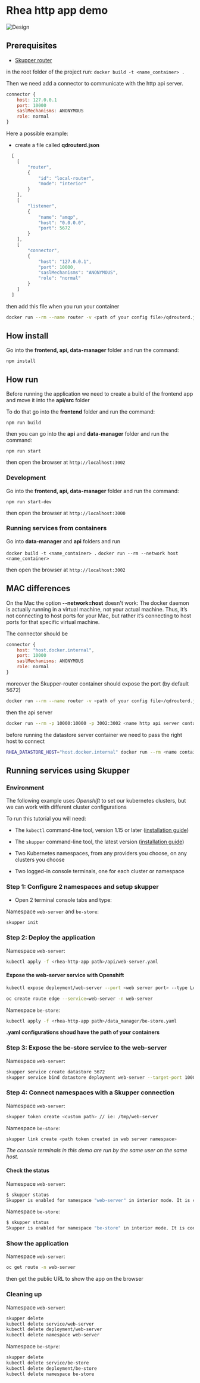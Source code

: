 # Rhea http app demo

![Design](https://user-images.githubusercontent.com/79913332/154068275-7225840e-eea0-4968-9904-1fac966562d6.png)

## Prerequisites

- [Skupper router](https://github.com/skupperproject/skupper-router)

in the root folder of the project run:
`docker build -t <name_container> .`

Then we need add a connector to communicate with the http api server.

``` javascript
connector {
    host: 127.0.0.1
    port: 10000
    saslMechanisms: ANONYMOUS
    role: normal
}
```

Here a possible example:

- create a file called **qdrouterd.json**

``` javascript
  [
    [
        "router",
        {
            "id": "local-router",
            "mode": "interior"
        }
    ],
    [
        "listener",
        {
            "name": "amqp",
            "host": "0.0.0.0",
            "port": 5672
        }
    ],
    [
        "connector",
        {
            "host": "127.0.0.1", 
            "port": 10000,
            "saslMechanisms": "ANONYMOUS",
            "role": "normal"
        }
    ]
  ]
```

then add this file when you run your container

``` bash
docker run --rm --name router -v <path of your config file>/qdrouterd.json:/tmp/qdrouterd.json:Z -e QDROUTERD_CONF_TYPE=json --network host  <name container>
```

## How install

Go into the **frontend, api, data-manager** folder and run the command:

`npm install`

## How run

Before running the application we need to create a build of the frontend app and move it into the **api/src** folder

To do that go into the **frontend** folder and run the command:

```npm run build```

then you can go into the **api** and **data-manager** folder and run the command:

`npm run start`

then open the browser at `http://localhost:3002`

### Development

Go into the **frontend, api, data-manager**  folder and run the command:

`npm run start-dev`

then open the browser at `http://localhost:3000`

### Running services from containers

Go into **data-manager** and **api** folders and run

`docker build -t <name_container> .`
`docker run --rm --network host <name_container>`

then open the browser at `http://localhost:3002`

## MAC differences

On the Mac the option **--network=host** doesn't work: The docker daemon is actually running in a virtual machine, not your actual machine. Thus, it’s not connecting to host ports for your Mac, but rather it’s connecting to host ports for that specific virtual machine.

The connector should be

``` javascript
connector {
    host: "host.docker.internal",
    port: 10000
    saslMechanisms: ANONYMOUS
    role: normal
}
```

moreover the Skupper-router container should expose the port (by default 5672)

``` bash
docker run --rm --name router -v <path of your config file>/qdrouterd.json:/tmp/qdrouterd.json:Z -e QDROUTERD_CONF_TYPE=json -p <BROKER_PORT_HOST>:<BROKER_PORT_CONTAINER>  <name container>
```

then the api server

``` bash
docker run --rm -p 10000:10000 -p 3002:3002 <name http api server container>
```

before running the datastore server container we need to pass the right host to connect

```bash
RHEA_DATASTORE_HOST="host.docker.internal" docker run --rm <name container>
```

## Running services using Skupper

### Environment

  The following example uses *Openshift* to set our kubernetes clusters, but we can work with different cluster configurations

To run this tutorial you will need:

- The `kubectl` command-line tool, version 1.15 or later ([installation guide](https://kubernetes.io/docs/tasks/tools/install-kubectl/))
- The `skupper` command-line tool, the latest version ([installation guide](https://skupper.io/start/index.html#step-1-install-the-skupper-command-line-tool-in-your-environment))

- Two Kubernetes namespaces, from any providers you choose, on any clusters you choose
- Two logged-in console terminals, one for each cluster or namespace

### Step 1: Configure 2 namespaces and setup skupper

- Open 2 terminal console tabs and type:  

Namespace `web-server` and `be-store`:

``` bash
skupper init
```

### Step 2: Deploy the application

Namespace `web-server`:

```bash
kubectl apply -f <rhea-http-app path>/api/web-server.yaml
```

#### Expose the web-server service with Openshift

```bash
kubectl expose deployment/web-server --port <web server port> --type LoadBalancer  // default port 3002
```

```bash
oc create route edge --service=web-server -n web-server 
```

Namespace `be-store`:

```bash
kubectl apply -f <rhea-http-app path>/data_manager/be-store.yaml  
```

**.yaml configurations shoud have the path of your  containers**

### Step 3: Expose the be-store service to the web-server

Namespace `web-server`:

``` bash
skupper service create datastore 5672
skupper service bind datastore deployment web-server --target-port 10000
```

### Step 4: Connect namespaces with a Skupper connection

Namespace `web-server`:

```bash
skupper token create <custom path> // ie: /tmp/web-server
```

Namespace `be-store`:

```bash
skupper link create <path token created in web server namespace>
```

*The console terminals in this demo are run by the same user on the same host.*

#### Check the status

Namespace `web-server`:

```bash
$ skupper status
Skupper is enabled for namespace "web-server" in interior mode. It is connected to 1 other site. It has 1 exposed service.
```

Namespace `be-store`:

```bash
$ skupper status
Skupper is enabled for namespace "be-store" in interior mode. It is connected to 1 other site. It has 1 exposed service.
```

### Show the application

Namespace `web-server`:

```bash
oc get route -n web-server
```

then get the public URL to show the app on the browser

### Cleaning up

Namespace `web-server`:

```bash
skupper delete
kubectl delete service/web-server
kubectl delete deployment/web-server
kubectl delete namespace web-server 
```

Namespace `be-stpre`:

```bash
skupper delete
kubectl delete service/be-store
kubectl delete deployment/be-store
kubectl delete namespace be-store 
```
